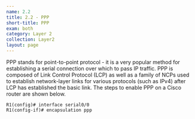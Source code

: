 ```yaml
---
name: 2.2
title: 2.2 - PPP
short-title: PPP
exam: both
category: Layer 2
collection: Layer2
layout: page
---
```

PPP stands for point-to-point protocol - it is  a very popular method for establishing a serial connection over which to pass IP traffic. PPP is composed of Link Control Protocol (LCP) as well as a family of NCPs used to establish network-layer links for various protocols (such as IPv4) after LCP has established the basic link. The steps to enable PPP on a Cisco router are shown below.
```
R1(config)# interface serial0/0
R1(config-if)# encapsulation ppp
```